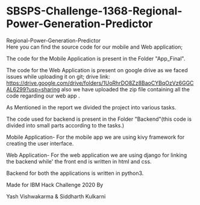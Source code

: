 # SBSPS-Challenge-1368-Regional-Power-Generation-Predictor
Regional-Power-Generation-Predictor                                                                                           
Here you can find the source code for our mobile and Web application;



The code for the Mobile Application is present in the Folder "App_Final".


The code for the Web Application is present on google drive as we faced issues while uploading 
it on git; drive link: https://drive.google.com/drive/folders/1UoRhrDO8Zz8BaoCYBqOzVz6GGCAL6299?usp=sharing 
also we have uploaded the zip file containing all the code regarding our web app .


As Mentioned in the report we divided the project into various tasks.


The code used for backend is present in the Folder "Backend"(this code is 
divided into small parts according to the tasks.)

Mobile Application- 
  For the mobile app we are using kivy framework for creating the user interface.
  
  
Web Application-
  For the web application we are using django for linking the backend while'
  the front end is written in html and css.
  

Backend for both the applications is written in python3.



Made for IBM Hack Challenge 2020
By


Yash Vishwakarma & Siddharth Kulkarni
